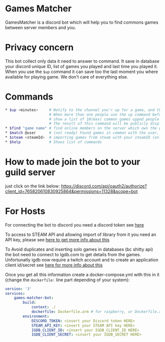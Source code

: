 # Games Matcher

GamesMatcher is a discord bot which will help you to find commons games between server members and you.

# Privacy concern
This bot collect only data it need to answer to command.
It save in database your discord unique ID, list of games you played and last time you played it.
When you use the `$up` command it can save too the last moment you where available for playing game.
We don't care of everything else.

# Commands
```bash
* $up <minutes>     # Notify to the channel you'r up for a game, and the offer expire in <minutes> (30mn by default)
                    # When more than one people use the up command before expiration the bot will each time
                    # show a list of 10(max) common games upped people have in common (ordered by last activity)
                    # The result of this command will be publicly displayed on the channel
* $find "game name" # find online members on the server which own the game. (result will be sent to you in private)
* $match @user      # (not ready) Found games in common with the user, ordered by last activity. (result will be sent to you in private)
* $steam <steamId>  # importing games from steam with your steamID (only in private message)
* $help             # Shows list of commands
```
# How to made join the bot to your guild server
just click on the link below:
https://discord.com/api/oauth2/authorize?client_id=765820610830925864&permissions=11328&scope=bot

# For Hosts
For connecting the bot to discord you need a discord token see [here](https://www.writebots.com/discord-bot-token/)

To access to STEAM API and allowing import of library from it you need an API key, please see [here to get more info about this]()

To Avoid duplicates and inserting solo games in databases (bc shitty api) the bot need to connect to Igdb.com to get details from the games. Unfortunatly igdb now require a twitch account and to create an application client id/secret see [here for more info about this](https://dev.twitch.tv/docs/authentication)


Once you get all this information create a docker-compose.yml with this in it (change the `dockerfile:` line part depending of your system):
```yaml
version: '3'
services:
    games-matcher-bot:
        build:
            context: ./
            dockerfile: Dockerfile.arm # for raspberry, or Dockerfile.x86 else
        environment:
            DISCORD_TOKEN: <insert your Discord token HERE>
            STEAM_API_KEY: <insert your STEAM API key HERE>
            IGDB_CLIENT_ID: <insert your IGDB_CLIENT_ID HERE>
            IGDB_CLIENT_SECRET: <insert your IGDB_SECRET HERE>
```
